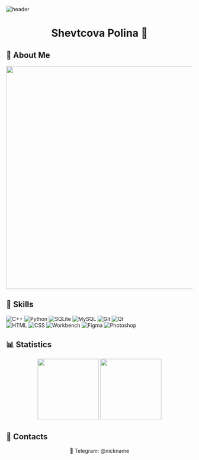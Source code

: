 ![header](https://i.ibb.co/smTHm4K/anime-banner.gif)  
<!-- ↑ милый gif-баннер -->

<h1 align="center">Shevtcova Polina 🌸</h1>  


## 📌 About Me  
<p align="center">
  <img src="https://github.com/username/username/blob/main/pinboard.svg" width="600px"/>
</p>


## 🚀 Skills  
<p align="center">
  
![C++](https://img.shields.io/badge/C++-00599C?style=flat&logo=c%2B%2B&logoColor=white)
![Python](https://img.shields.io/badge/Python-3776AB?style=flat&logo=python&logoColor=white)
![SQLite](https://img.shields.io/badge/SQLite-07405E?style=flat&logo=sqlite&logoColor=white)
![MySQL](https://img.shields.io/badge/MySQL-4479A1?style=flat&logo=mysql&logoColor=white)
![Git](https://img.shields.io/badge/Git-F05032?style=flat&logo=git&logoColor=white)
![Qt](https://img.shields.io/badge/Qt-41CD52?style=flat&logo=qt&logoColor=white)  
![HTML](https://img.shields.io/badge/HTML-E34F26?style=flat&logo=html5&logoColor=white)
![CSS](https://img.shields.io/badge/CSS-1572B6?style=flat&logo=css3&logoColor=white)
![Workbench](https://img.shields.io/badge/MySQL_Workbench-00758F?style=flat&logo=mysql&logoColor=white)
![Figma](https://img.shields.io/badge/Figma-F24E1E?style=flat&logo=figma&logoColor=white)
![Photoshop](https://img.shields.io/badge/Photoshop-31A8FF?style=flat&logo=adobephotoshop&logoColor=white)

</p>

## 📊 Statistics  
<p align="center">
  <img src="https://github-readme-stats.vercel.app/api?username=USERNAME&show_icons=true&theme=tokyonight" height="165"/>
  <img src="https://github-readme-stats.vercel.app/api/top-langs/?username=USERNAME&layout=compact&theme=tokyonight" height="165"/>
</p>


## 🌸 Contacts  
<p align="center">
💬 Telegram: @nickname  
</p>
